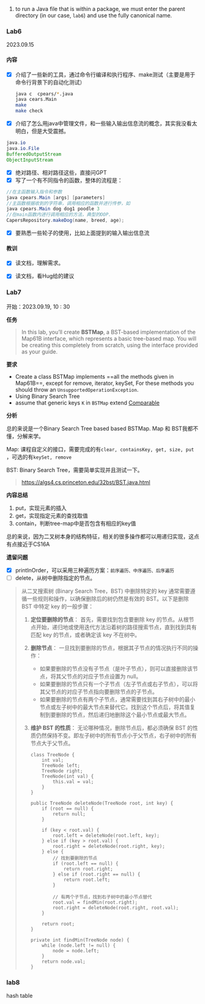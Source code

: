 1. to run a Java file that is within a package, we must enter the parent directory (in our case, `lab6`) and use the fully canonical name. 

### Lab6

2023.09.15

#### 内容

- [x] 介绍了一些新的工具，通过命令行编译和执行程序、make测试（主要是用于命令行背景下的自动化测试）

  ```bash
  java c  cpears/*.java
  java cears.Main  
  make
  make check
  ```

  

- [x] 介绍了怎么用java中管理文件，和一些输入输出信息流的概念，其实我没看太明白，但是大受震撼。

```java
java.io
java.io.File
BufferedOutputStream
ObjectInputStream
```

- [x] 绝对路径、相对路径这些，直接问GPT
- [x] 写了一个有不同指令的函数，整体的流程是：

```java
//在主函数输入指令和参数
java cpears.Main [args] [parameters]
//主函数根据收到的字符串，调用相应的函数并进行传参，如
java cpears.Main dog dog1 poodle 3
//在main函数内进行调用相应的方法，典型的OOP.
CapersRepository.makeDog(name, breed, age);
```

- [x] 要熟悉一些轮子的使用，比如上面提到的输入输出信息流

#### 教训

- [x] 读文档，理解需求。
- [x] 读文档，看Hug给的建议



### Lab7

开始：2023.09.19, 10 : 30

**任务**

>  In this lab, you’ll create **BSTMap**, a BST-based implementation of the Map61B interface, which represents a basic tree-based map. You will be creating this completely from scratch, using the interface provided as your guide. 

**要求**

- Create a class BSTMap implements ==all the methods given in Map61B==, except for remove, iterator, keySet,  For these methods you should throw an `UnsupportedOperationException`. 
- Using Binary Search Tree
-  assume that generic keys `K` in `BSTMap` extend [Comparable](https://docs.oracle.com/en/java/javase/11/docs/api/java.base/java/lang/Comparable.html) 

**分析**

总的来说是一个Binary Search Tree based based BSTMap. Map 和 BST我都不懂，分解来学。

Map:  课程自定义的接口，需要完成的有`clear, containsKey, get, size, put `，可选的有`keySet, remove`

BST: Binary Search Tree，需要简单实现并且测试一下。

> https://algs4.cs.princeton.edu/32bst/BST.java.html

**内容总结**

1. put，实现元素的插入
2. get，实现指定元素的查找取值
3. contain，判断tree-map中是否包含有相应的key值

总的来说，因为二叉树本身的结构特征，相关的很多操作都可以用递归实现，这点有点接近于CS16A

**遗留问题**

- [x] printInOrder，可以采用三种遍历方案：`前序遍历、中序遍历、后序遍历`
- [ ] delete，从树中删除指定的节点。

> 从二叉搜索树 (Binary Search Tree，BST) 中删除特定的 key 通常需要遵循一些规则和操作，以确保删除后的树仍然是有效的 BST。以下是删除 BST 中特定 key 的一般步骤：
>
> 1. **定位要删除的节点**： 首先，需要找到包含要删除 key 的节点。从根节点开始，递归地或使用迭代方法沿着树的路径搜索节点，直到找到具有匹配 key 的节点，或者确定该 key 不在树中。
>
> 2. **删除节点**： 一旦找到要删除的节点，根据其子节点的情况执行不同的操作：
>
>    - 如果要删除的节点没有子节点（是叶子节点），则可以直接删除该节点，将其父节点的对应子节点设置为 null。
>    - 如果要删除的节点只有一个子节点（左子节点或右子节点），可以将其父节点的对应子节点指向要删除节点的子节点。
>    - 如果要删除的节点有两个子节点，通常需要找到其右子树中的最小节点或左子树中的最大节点来替代它。找到这个节点后，将其值复制到要删除的节点，然后递归地删除这个最小节点或最大节点。
>
> 3. **维护 BST 的性质**： 无论哪种情况，删除节点后，都必须确保 BST 的性质仍然保持不变。即左子树中的所有节点小于父节点，右子树中的所有节点大于父节点。
>
>    ```
>    class TreeNode {
>        int val;
>        TreeNode left;
>        TreeNode right;
>        TreeNode(int val) {
>            this.val = val;
>        }
>    }
>    
>    public TreeNode deleteNode(TreeNode root, int key) {
>        if (root == null) {
>            return null;
>        }
>        
>        if (key < root.val) {
>            root.left = deleteNode(root.left, key);
>        } else if (key > root.val) {
>            root.right = deleteNode(root.right, key);
>        } else {
>            // 找到要删除的节点
>            if (root.left == null) {
>                return root.right;
>            } else if (root.right == null) {
>                return root.left;
>            }
>            
>            // 有两个子节点，找到右子树中的最小节点替代
>            root.val = findMin(root.right);
>            root.right = deleteNode(root.right, root.val);
>        }
>        
>        return root;
>    }
>    
>    private int findMin(TreeNode node) {
>        while (node.left != null) {
>            node = node.left;
>        }
>        return node.val;
>    }
>    
>    ```



### lab8

hash table

























